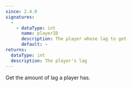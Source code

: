 ```yaml
---
since: 2.4.0
signatures:
  -
    - dataType: int
      name: playerID
      description: The player whose lag to get
      default: ~
returns:
  dataType: int
  description: The player's lag
---
```


Get the amount of lag a player has.
